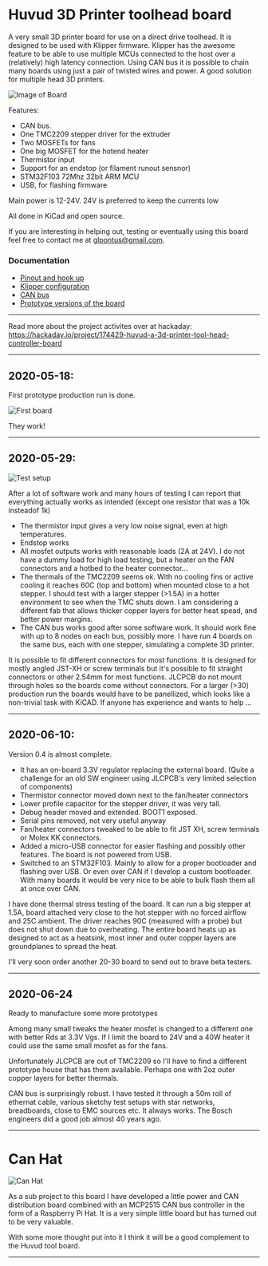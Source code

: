 # Huvud 3D Printer toolhead board
A very small 3D printer board for use on a direct drive toolhead. It is designed to be used with Klipper firmware.
Klipper has the awesome feature to be able to use multiple MCUs connected to the host over a (relatively) high latency connection. Using CAN bus it is possible to chain many boards using just a pair of twisted wires and power. A good solution for multiple head 3D printers.

![Image of Board](050_small.jpg)

Features: 
* CAN bus. 
* One TMC2209 stepper driver for the extruder
* Two MOSFETs for fans
* One big MOSFET for the hotend heater
* Thermistor input
* Support for an endstop (or filament runout sensnor)
* STM32F103 72Mhz 32bit ARM MCU
* USB, for flashing firmware

Main power is 12-24V. 24V is preferred to keep the currents low

All done in KiCad and open source. 

If you are interesting in helping out, testing or eventually using this board feel free to contact me at glpontus@gmail.com.

### Documentation

* [Pinout and hook up](doc/pinout.md)
* [Klipper configuration](doc/klipper.md)
* [CAN bus](doc/canbus.md)
* [Prototype versions of the board](doc/versions.md)


---

Read more about the project activites over at hackaday:
https://hackaday.io/project/174429-huvud-a-3d-printer-tool-head-controller-board

---


## 2020-05-18:

First prototype production run is done.

![First board](FirstPic.jpg)

They work!

---
## 2020-05-29:

![Test setup](TestSetup.jpg)

After a lot of software work and many hours of testing I can report that everything actually works as intended (except one resistor that was a 10k insteadof 1k)

* The thermistor input gives a very low noise signal, even at high temperatures.
* Endstop works
* All mosfet outputs works with reasonable loads (2A at 24V). I do not have a dummy load for high load testing, but a heater on the FAN connectors and a hotbed to the heater connector...
* The thermals of the TMC2209 seems ok. With no cooling fins or active cooling it reaches 60C (top and bottom) when mounted close to a hot stepper. I should test with a larger stepper (>1.5A) in a hotter environment to see when the TMC shuts down. I am considering a different fab that allows thicker copper layers for better heat spead, and better power margins.
* The CAN bus works good after some software work. It should work fine with up to 8 nodes on each bus, possibly more. I have run 4 boards on the same bus, each with one stepper, simulating a complete 3D printer.

It is possible to fit different connectors for most functions. It is designed for mostly angled JST-XH or screw terminals but it's possible to fit straight connectors or other 2.54mm for most functions. JLCPCB do not mount through holes so the boards come without connectors.
For a larger (>30) production run the boards would have to be panellized, which looks like a non-trivial task with KiCAD. If anyone has experience and wants to help ...

---
## 2020-06-10:

Version 0.4 is almost complete.

* It has an on-board 3.3V regulator replacing the external board. (Quite a challenge for an old SW engineer using JLCPCB's very limited selection of components)
* Thermistor connector moved down next to the fan/heater connectors
* Lower profile capacitor for the stepper driver, it was very tall.
* Debug header moved and extended. BOOT1 exposed.
* Serial pins removed, not very useful anyway
* Fan/heater connectors tweaked to be able to fit JST XH, screw terminals or Molex KK connectors.
* Added a micro-USB connector for easier flashing and possibly other features. The board is not powered from USB.
* Switched to an STM32F103. Mainly to allow for a proper bootloader and flashing over USB. Or even over CAN if I develop a custom bootloader. With many boards it would be very nice to be able to bulk flash them all at once over CAN.


I have done thermal stress testing of the board. It can run a big stepper at 1.5A, board attached very close to the hot stepper with no forced airflow and 25C ambient. The driver reaches 90C (measured with a probe) but does not shut down due to overheating. The entire board heats up as designed to act as a heatsink, most inner and outer copper layers are groundplanes to spread the heat. 

I'll very soon order another 20-30 board to send out to brave beta testers.

---
## 2020-06-24

Ready to manufacture some more prototypes

Among many small tweaks the heater mosfet is changed to a different one with better Rds at 3.3V Vgs. If I limit the board to 24V and a 40W heater it could use the same small mosfet as for the fans.

Unfortunately JLCPCB are out of TMC2209 so I'll have to find a different prototype house that has them available. Perhaps one with 2oz outer copper layers for better thermals.

CAN bus is surprisingly robust. I have tested it through a 50m roll of ethernat cable, various sketchy test setups with star networks, breadboards, close to EMC sources etc. It always works. The Bosch engineers did a good job almost 40 years ago. 

---

# Can Hat
![Can Hat](CanHat.jpg)

As a sub project to this board I have developed a little power and CAN distribution board combined with an MCP2515 CAN bus controller in the form of a Raspberry Pi Hat. It is a very simple little board but has turned out to be very valuable.

With some more thought put into it I think it will be a good complement to the Huvud tool board. 

---


